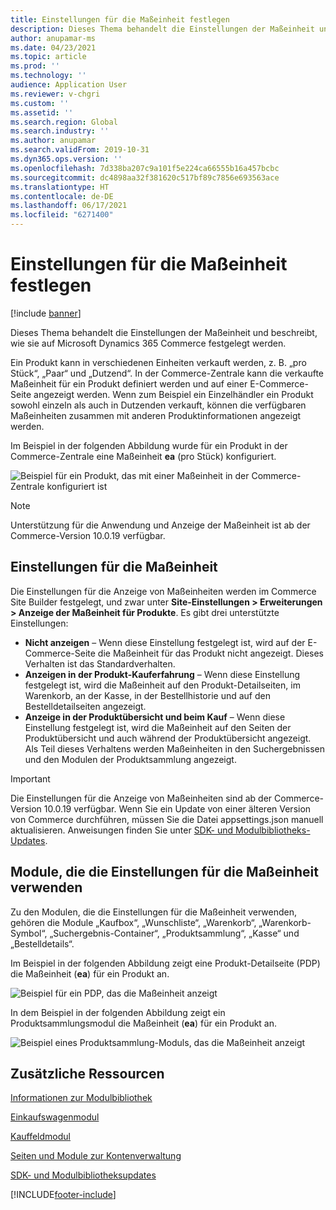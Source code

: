 ```yaml
---
title: Einstellungen für die Maßeinheit festlegen
description: Dieses Thema behandelt die Einstellungen der Maßeinheit und beschreibt, wie sie auf Microsoft Dynamics 365 Commerce festgelegt werden.
author: anupamar-ms
ms.date: 04/23/2021
ms.topic: article
ms.prod: ''
ms.technology: ''
audience: Application User
ms.reviewer: v-chgri
ms.custom: ''
ms.assetid: ''
ms.search.region: Global
ms.search.industry: ''
ms.author: anupamar
ms.search.validFrom: 2019-10-31
ms.dyn365.ops.version: ''
ms.openlocfilehash: 7d338ba207c9a101f5e224ca66555b16a457bcbc
ms.sourcegitcommit: dc4898aa32f381620c517bf89c7856e693563ace
ms.translationtype: HT
ms.contentlocale: de-DE
ms.lasthandoff: 06/17/2021
ms.locfileid: "6271400"
---
```

# <a name="apply-unit-of-measure-settings"></a>Einstellungen für die Maßeinheit festlegen

[!include [banner](includes/banner.md)]

Dieses Thema behandelt die Einstellungen der Maßeinheit und beschreibt, wie sie auf Microsoft Dynamics 365 Commerce festgelegt werden.

Ein Produkt kann in verschiedenen Einheiten verkauft werden, z. B. „pro Stück“, „Paar“ und „Dutzend“. In der Commerce-Zentrale kann die verkaufte Maßeinheit für ein Produkt definiert werden und auf einer E-Commerce-Seite angezeigt werden. Wenn zum Beispiel ein Einzelhändler ein Produkt sowohl einzeln als auch in Dutzenden verkauft, können die verfügbaren Maßeinheiten zusammen mit anderen Produktinformationen angezeigt werden.

Im Beispiel in der folgenden Abbildung wurde für ein Produkt in der Commerce-Zentrale eine Maßeinheit **ea** (pro Stück) konfiguriert.

![Beispiel für ein Produkt, das mit einer Maßeinheit in der Commerce-Zentrale konfiguriert ist](./media/Productunit-headquarters.PNG)

> [!NOTE]
> Unterstützung für die Anwendung und Anzeige der Maßeinheit ist ab der Commerce-Version 10.0.19 verfügbar.

## <a name="unit-of-measure-settings"></a>Einstellungen für die Maßeinheit

Die Einstellungen für die Anzeige von Maßeinheiten werden im Commerce Site Builder festgelegt, und zwar unter **Site-Einstellungen \> Erweiterungen \> Anzeige der Maßeinheit für Produkte**. Es gibt drei unterstützte Einstellungen:

- **Nicht anzeigen** – Wenn diese Einstellung festgelegt ist, wird auf der E-Commerce-Seite die Maßeinheit für das Produkt nicht angezeigt. Dieses Verhalten ist das Standardverhalten.
- **Anzeigen in der Produkt-Kauferfahrung** – Wenn diese Einstellung festgelegt ist, wird die Maßeinheit auf den Produkt-Detailseiten, im Warenkorb, an der Kasse, in der Bestellhistorie und auf den Bestelldetailseiten angezeigt.
- **Anzeige in der Produktübersicht und beim Kauf** – Wenn diese Einstellung festgelegt ist, wird die Maßeinheit auf den Seiten der Produktübersicht und auch während der Produktübersicht angezeigt. Als Teil dieses Verhaltens werden Maßeinheiten in den Suchergebnissen und den Modulen der Produktsammlung angezeigt.

> [!IMPORTANT]
> Die Einstellungen für die Anzeige von Maßeinheiten sind ab der Commerce-Version 10.0.19 verfügbar. Wenn Sie ein Update von einer älteren Version von Commerce durchführen, müssen Sie die Datei appsettings.json manuell aktualisieren. Anweisungen finden Sie unter [SDK- und Modulbibliotheks-Updates](e-commerce-extensibility/sdk-updates.md#update-the-appsettingsjson-file).

## <a name="modules-that-use-unit-of-measure-settings"></a>Module, die die Einstellungen für die Maßeinheit verwenden

Zu den Modulen, die die Einstellungen für die Maßeinheit verwenden, gehören die Module „Kaufbox“, „Wunschliste“, „Warenkorb“, „Warenkorb-Symbol“, „Suchergebnis-Container“, „Produktsammlung“, „Kasse“ und „Bestelldetails“.

Im Beispiel in der folgenden Abbildung zeigt eine Produkt-Detailseite (PDP) die Maßeinheit (**ea**) für ein Produkt an.

![Beispiel für ein PDP, das die Maßeinheit anzeigt](./media/Productunit-PDP.png)

In dem Beispiel in der folgenden Abbildung zeigt ein Produktsammlungsmodul die Maßeinheit (**ea**) für ein Produkt an.

![Beispiel eines Produktsammlung-Moduls, das die Maßeinheit anzeigt](./media/Productunit-productcollection.png)

## <a name="additional-resources"></a>Zusätzliche Ressourcen

[Informationen zur Modulbibliothek](starter-kit-overview.md)

[Einkaufswagenmodul](add-cart-module.md)

[Kauffeldmodul](add-buy-box.md)

[Seiten und Module zur Kontenverwaltung](account-management.md)

[SDK- und Modulbibliotheksupdates](e-commerce-extensibility/sdk-updates.md)

[!INCLUDE[footer-include](../includes/footer-banner.md)]
